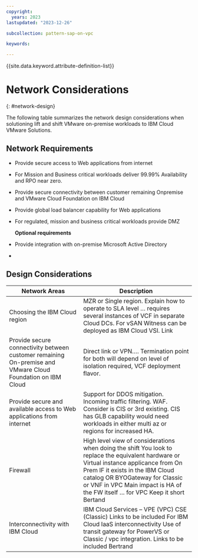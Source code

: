 ```yaml
---
copyright:
  years: 2023
lastupdated: "2023-12-26"

subcollection: pattern-sap-on-vpc

keywords:

---
```


{{site.data.keyword.attribute-definition-list}}

# Network Considerations

{: \#network-design}

The following table summarizes the network design considerations when solutioning lift and shift VMware on-premise workloads to IBM Cloud VMware Solutions.

## Network Requirements

-   Provide secure access to Web applications from internet
-   For Mission and Business critical workloads deliver 99.99% Availability and RPO near zero.
-   Provide secure connectivity between customer remaining Onpremise and VMware Cloud Foundation on IBM Cloud
-   Provide global load balancer capability for Web applications
-   For regulated, mission and business critical workloads provide DMZ

    **Optional requirements**

-   Provide integration with on-premise Microsoft Active Directory
-   

## Design Considerations

| Network Areas                                                                                              | Description                                                                                                                                                                                                                                                                                         |
|------------------------------------------------------------------------------------------------------------|-----------------------------------------------------------------------------------------------------------------------------------------------------------------------------------------------------------------------------------------------------------------------------------------------------|
| Choosing the IBM Cloud region                                                                              | MZR or Single region. Explain how to operate to SLA level … requires several instances of VCF in separate Cloud DCs.  For vSAN Witness can be deployed as IBM Cloud VSI.  Link                                                                                                                      |
| Provide secure connectivity between customer remaining On-premise and VMware Cloud Foundation on IBM Cloud | Direct link or VPN…. Termination point for both will depend on level of isolation required, VCF deployment flavor.                                                                                                                                                                                  |
| Provide secure and available access to Web applications from internet                                      | Support for DDOS mitigation.  Incoming traffic filtering. WAF.  Consider is CIS or 3rd existing.  CIS has GLB capability would need workloads in either multi az or regions for increased HA.                                                                                                       |
| Firewall                                                                                                   | High level view of considerations when doing the shift  You look to replace the equivalent hardware or Virtual instance applicance from On Prem IF it exists in the IBM Cloud catalog OR BYOGateway for Classic or VNF in VPC  Main impact is HA of the FW itself … for VPC  Keep it short Bertand  |
| Interconnectivity with IBM Cloud                                                                           | IBM Cloud Services – VPE (VPC) CSE (Classic) Links to be included  For IBM Cloud IaaS interconnectivity  Use of transit gateway for PowerVS or Classic / vpc integration.  Links to be included Bertrand                                                                                            |
